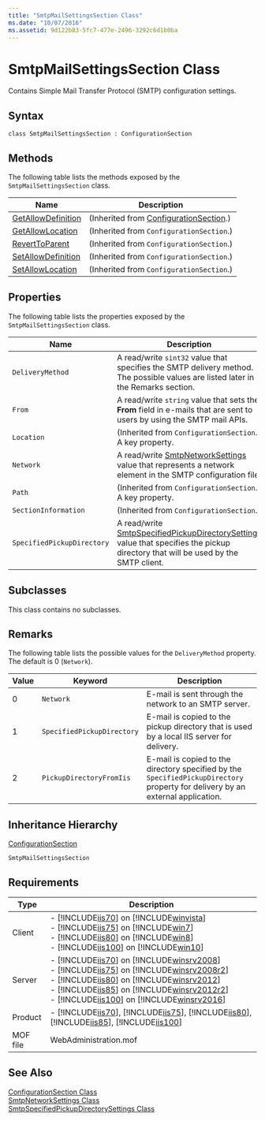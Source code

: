```yaml
---
title: "SmtpMailSettingsSection Class"
ms.date: "10/07/2016"
ms.assetid: 9d122b83-5fc7-477e-2496-3292c6d1b0ba
---
```

# SmtpMailSettingsSection Class
Contains Simple Mail Transfer Protocol (SMTP) configuration settings.  
  
## Syntax  
  
```vbs  
class SmtpMailSettingsSection : ConfigurationSection  
```  
  
## Methods  
 The following table lists the methods exposed by the `SmtpMailSettingsSection` class.  
  
|Name|Description|  
|----------|-----------------|  
|[GetAllowDefinition](../wmi-provider/configurationsection-getallowdefinition-method.md)|(Inherited from [ConfigurationSection](../wmi-provider/configurationsection-class.md).)|  
|[GetAllowLocation](../wmi-provider/configurationsection-getallowlocation-method.md)|(Inherited from `ConfigurationSection`.)|  
|[RevertToParent](../wmi-provider/configurationsection-reverttoparent-method.md)|(Inherited from `ConfigurationSection`.)|  
|[SetAllowDefinition](../wmi-provider/configurationsection-setallowdefinition-method.md)|(Inherited from `ConfigurationSection`.)|  
|[SetAllowLocation](../wmi-provider/configurationsection-setallowlocation-method.md)|(Inherited from `ConfigurationSection`.)|  
  
## Properties  
 The following table lists the properties exposed by the `SmtpMailSettingsSection` class.  
  
|Name|Description|  
|----------|-----------------|  
|`DeliveryMethod`|A read/write `sint32` value that specifies the SMTP delivery method. The possible values are listed later in the Remarks section.|  
|`From`|A read/write `string` value that sets the **From** field in e-mails that are sent to users by using the SMTP mail APIs.|  
|`Location`|(Inherited from `ConfigurationSection`.) A key property.|  
|`Network`|A read/write [SmtpNetworkSettings](../wmi-provider/smtpnetworksettings-class.md) value that represents a network element in the SMTP configuration file.|  
|`Path`|(Inherited from `ConfigurationSection`.) A key property.|  
|`SectionInformation`|(Inherited from `ConfigurationSection`.)|  
|`SpecifiedPickupDirectory`|A read/write [SmtpSpecifiedPickupDirectorySettings](../wmi-provider/smtpspecifiedpickupdirectorysettings-class.md) value that specifies the pickup directory that will be used by the SMTP client.|  
  
## Subclasses  
 This class contains no subclasses.  
  
## Remarks  
 The following table lists the possible values for the `DeliveryMethod` property. The default is 0 (`Network`).  
  
|Value|Keyword|Description|  
|-----------|-------------|-----------------|  
|0|`Network`|E-mail is sent through the network to an SMTP server.|  
|1|`SpecifiedPickupDirectory`|E-mail is copied to the pickup directory that is used by a local IIS server for delivery.|  
|2|`PickupDirectoryFromIis`|E-mail is copied to the directory specified by the `SpecifiedPickupDirectory` property for delivery by an external application.|  
  
## Inheritance Hierarchy  
 [ConfigurationSection](../wmi-provider/configurationsection-class.md)  
  
 `SmtpMailSettingsSection`  
  
## Requirements  
  
|Type|Description|  
|----------|-----------------|  
|Client|-   [!INCLUDE[iis70](../wmi-provider/includes/iis70-md.md)] on [!INCLUDE[winvista](../wmi-provider/includes/winvista-md.md)]<br />-   [!INCLUDE[iis75](../wmi-provider/includes/iis75-md.md)] on [!INCLUDE[win7](../wmi-provider/includes/win7-md.md)]<br />-   [!INCLUDE[iis80](../wmi-provider/includes/iis80-md.md)] on [!INCLUDE[win8](../wmi-provider/includes/win8-md.md)]<br />-   [!INCLUDE[iis100](../wmi-provider/includes/iis100-md.md)] on [!INCLUDE[win10](../wmi-provider/includes/win10-md.md)]|  
|Server|-   [!INCLUDE[iis70](../wmi-provider/includes/iis70-md.md)] on [!INCLUDE[winsrv2008](../wmi-provider/includes/winsrv2008-md.md)]<br />-   [!INCLUDE[iis75](../wmi-provider/includes/iis75-md.md)] on [!INCLUDE[winsrv2008r2](../wmi-provider/includes/winsrv2008r2-md.md)]<br />-   [!INCLUDE[iis80](../wmi-provider/includes/iis80-md.md)] on [!INCLUDE[winsrv2012](../wmi-provider/includes/winsrv2012-md.md)]<br />-   [!INCLUDE[iis85](../wmi-provider/includes/iis85-md.md)] on [!INCLUDE[winsrv2012r2](../wmi-provider/includes/winsrv2012r2-md.md)]<br />-   [!INCLUDE[iis100](../wmi-provider/includes/iis100-md.md)] on [!INCLUDE[winsrv2016](../wmi-provider/includes/winsrv2016-md.md)]|  
|Product|-   [!INCLUDE[iis70](../wmi-provider/includes/iis70-md.md)], [!INCLUDE[iis75](../wmi-provider/includes/iis75-md.md)], [!INCLUDE[iis80](../wmi-provider/includes/iis80-md.md)], [!INCLUDE[iis85](../wmi-provider/includes/iis85-md.md)], [!INCLUDE[iis100](../wmi-provider/includes/iis100-md.md)]|  
|MOF file|WebAdministration.mof|  
  
## See Also  
 [ConfigurationSection Class](../wmi-provider/configurationsection-class.md)   
 [SmtpNetworkSettings Class](../wmi-provider/smtpnetworksettings-class.md)   
 [SmtpSpecifiedPickupDirectorySettings Class](../wmi-provider/smtpspecifiedpickupdirectorysettings-class.md)
